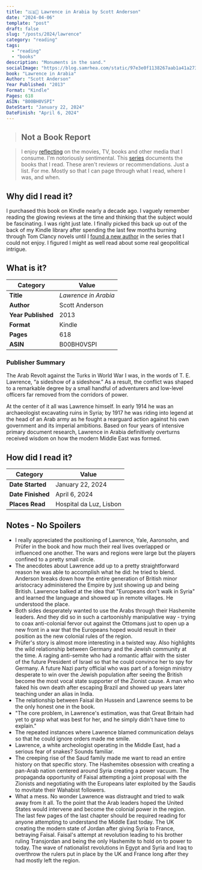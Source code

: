 ```yaml
---
title: "🇬🇧🐫 Lawrence in Arabia by Scott Anderson"
date: "2024-04-06"
template: "post"
draft: false
slug: "/posts/2024/lawrence"
category: "reading"
tags:
  - "reading"
  - "books"
description: "Monuments in the sand."
socialImage: "https://blog.samrhea.com/static/97e3e0f1138267aab1a41a27307af5fb/18ee2/photo.avif"
book: "Lawrence in Arabia"
Author: "Scott Anderson"
Year Published: "2013"
Format: "Kindle"
Pages: 618
ASIN: "B00BH0VSPI"
DateStart: "January 22, 2024"
DateFinish: "April 6, 2024"
---
```


> ## Not a Book Report

> I enjoy [reflecting](https://blog.samrhea.com/posts/2019/analyze-media-habits) on the movies, TV, books and other media that I consume. I'm notoriously sentimental. This [series](https://blog.samrhea.com/category/reading) documents the books that I read. These aren't reviews or recommendations. Just a list. For me. Mostly so that I can page through what I read, where I was, and when.

## Why did I read it?

I purchased this book on Kindle nearly a decade ago. I vaguely remember reading the glowing reviews at the time and thinking that the subject would be fascinating. I was right just late. I finally picked this back up out of the back of my Kindle library after spending the last few months burning through Tom Clancy novels until I [found a new author](https://blog.samrhea.com/posts/2024/power-empire) in the series that I could not enjoy. I figured I might as well read about some real geopolitical intrigue.

## What is it?

|Category|Value|
|---|---|
|**Title**|*Lawrence in Arabia*|
|**Author**|Scott Anderson|
|**Year Published**|2013|
|**Format**|Kindle|
|**Pages**|618|
|**ASIN**|B00BH0VSPI|

### Publisher Summary

The Arab Revolt against the Turks in World War I was, in the words of T. E. Lawrence, “a sideshow of a sideshow.” As a result, the conflict was shaped to a remarkable degree by a small handful of adventurers and low-level officers far removed from the corridors of power.

At the center of it all was Lawrence himself. In early 1914 he was an archaeologist excavating ruins in Syria; by 1917 he was riding into legend at the head of an Arab army as he fought a rearguard action against his own government and its imperial ambitions. Based on four years of intensive primary document research, Lawrence in Arabia definitively overturns received wisdom on how the modern Middle East was formed.

## How did I read it?

|Category|Value|
|---|---|
|**Date Started**|January 22, 2024|
|**Date Finished**|April 6, 2024|
|**Places Read**|Hospital da Luz, Lisbon|

## Notes - No Spoilers

* I really appreciated the positioning of Lawrence, Yale, Aaronsohn, and Prüfer in the book and how much their real lives overlapped or influenced one another. The wars and regions were large but the players confined to a pretty small circle.
* The anecdotes about Lawrence add up to a pretty straightforward reason he was able to accomplish what he did: he tried to blend. Anderson breaks down how the entire generation of British minor aristocracy administered the Empire by just showing up and being British. Lawrence balked at the idea that "Europeans don't walk in Syria" and learned the language and showed up in remote villages. He understood the place.
* Both sides desperately wanted to use the Arabs through their Hashemite leaders. And they did so in such a cartoonishly manipulative way - trying to coax anti-colonial fervor out against the Ottomans just to open up a new front in a war that the Europeans hoped would result in their position as the new colonial rules of the region.
* Prüfer's story is almost more interesting in a twisted way. Also highlights the wild relationship between Germany and the Jewish community at the time. A raging anti-semite who had a romantic affair with the sister of the future President of Israel so that he could convince her to spy for Germany. A future Nazi party official who was part of a foreign ministry desperate to win over the Jewish population after seeing the British become the most vocal state supporter of the Zionist cause. A man who faked his own death after escaping Brazil and showed up years later teaching under an alias in India.
* The relationship between Faisal ibn Hussein and Lawrence seems to be the only honest one in the book.
* "The core problem, in Lawrence's estimation, was that Great Britain had yet to grasp what was best for her, and he simply didn't have time to explain."
* The repeated instances where Lawrence blamed communication delays so that he could ignore orders made me smile.
* Lawrence, a white archeologist operating in the Middle East, had a serious fear of snakes? Sounds familiar.
* The creeping rise of the Saud family made me want to read an entire history on that specific story. The Hashemites obsession with creating a pan-Arab nation centered around Syria creating a power vacuum. The propaganda opportunity of Faisal attempting a joint proposal with the Zionists and negotiating with the Europeans later exploited by the Saudis to movitate their Wahabist followers.
* What a mess. No wonder Lawrence was distraught and tried to walk away from it all. To the point that the Arab leaders hoped the United States would intervene and become the colonial power in the region. The last few pages of the last chapter should be required reading for anyone attempting to understand the Middle East today. The UK creating the modern state of Jordan after giving Syria to France, betraying Faisal. Faisal's attempt at revolution leading to his brother ruling Transjordan and being the only Hashemite to hold on to power to today. The wave of nationalist revolutions in Egypt and Syria and Iraq to overthrow the rulers put in place by the UK and France long after they had mostly left the region.
